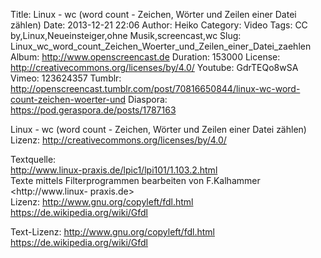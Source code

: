 Title: Linux - wc (word count - Zeichen, Wörter und Zeilen einer Datei zählen)
Date: 2013-12-21 22:06
Author: Heiko
Category: Video
Tags: CC by,Linux,Neueinsteiger,ohne Musik,screencast,wc
Slug: Linux_wc_word_count_Zeichen_Woerter_und_Zeilen_einer_Datei_zaehlen
Album: http://www.openscreencast.de
Duration: 153000
License: http://creativecommons.org/licenses/by/4.0/
Youtube: GdrTEQo8wSA
Vimeo: 123624357
Tumblr: http://openscreencast.tumblr.com/post/70816650844/linux-wc-word-count-zeichen-woerter-und
Diaspora: https://pod.geraspora.de/posts/1787163

Linux - wc (word count - Zeichen, Wörter und Zeilen einer Datei zählen)  
Lizenz: <http://creativecommons.org/licenses/by/4.0/>  
  
Textquelle:  
<http://www.linux-praxis.de/lpic1/lpi101/1.103.2.html>  
Texte mittels Filterprogrammen bearbeiten von F.Kalhammer <http://www.linux-
praxis.de>  
Lizenz: <http://www.gnu.org/copyleft/fdl.html>
<https://de.wikipedia.org/wiki/Gfdl>  
  
Text-Lizenz: <http://www.gnu.org/copyleft/fdl.html>
<https://de.wikipedia.org/wiki/Gfdl>

